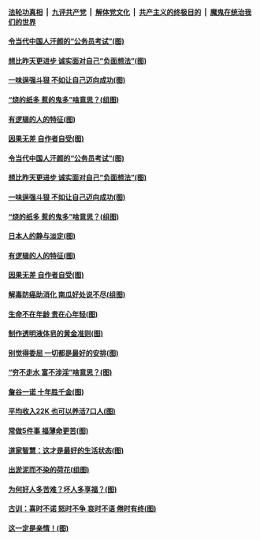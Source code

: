 

####  [法轮功真相](../../../../basic/blob/master/README.md?t=07031231) &nbsp;|&nbsp; [九评共产党](../../../../9ping.md/blob/master/README.md?t=07031231) &nbsp;|&nbsp; [解体党文化](../../../../jtdwh.md/blob/master/README.md?t=07031231)  &nbsp;|&nbsp; [共产主义的终极目的](../../../../gczydzjmd.md/blob/master/README.md?t=07031231) &nbsp;|&nbsp; [魔鬼在统治我们的世界](../../../../mgztzwmdsj.md/blob/master/README.md?t=07031231) 

#### [令当代中国人汗颜的“公务员考试”(图)](../pages/p8/938246.md?t=07031231) 

#### [想比昨天更进步 诚实面对自己“负面想法”(图)](../pages/p8/938419.md?t=07031231) 

#### [一味逞强斗狠 不如让自己迈向成功(图)](../pages/p8/937701.md?t=07031231) 

#### [“烧的纸多 惹的鬼多”啥意思？(组图)](../pages/p8/938393.md?t=07031231) 

#### [有逻辑的人的特征(图)](../pages/p8/938239.md?t=07031231) 

#### [因果无差 自作者自受(图)](../pages/p8/938272.md?t=07031231) 

#### [令当代中国人汗颜的“公务员考试”(图)](../pages/p8/938246.md?t=07031231) 

#### [想比昨天更进步 诚实面对自己“负面想法”(图)](../pages/p8/938419.md?t=07031231) 

#### [一味逞强斗狠 不如让自己迈向成功(图)](../pages/p8/937701.md?t=07031231) 

#### [“烧的纸多 惹的鬼多”啥意思？(组图)](../pages/p8/938393.md?t=07031231) 

#### [日本人的静与淡定(图)](../pages/p8/936769.md?t=07031231) 

#### [有逻辑的人的特征(图)](../pages/p8/938239.md?t=07031231) 

#### [因果无差 自作者自受(图)](../pages/p8/938272.md?t=07031231) 

#### [解毒防癌助消化 南瓜好处说不尽(组图)](../pages/p8/937975.md?t=07031231) 

#### [生命不在年龄 贵在心年轻(图)](../pages/p8/937698.md?t=07031231) 

#### [制作透明液体皂的黄金准则(图)](../pages/p8/938207.md?t=07031231) 

#### [别觉得委屈 一切都是最好的安排(图)](../pages/p8/921940.md?t=07031231) 

#### [“穷不走水 富不涉淫”啥意思？(图)](../pages/p8/938176.md?t=07031231) 

#### [詹谷一诺 十年胜千金(图)](../pages/p8/937705.md?t=07031231) 

#### [平均收入22K 也可以养活7口人(图)](../pages/p8/938104.md?t=07031231) 

#### [常做5件事 福薄命更苦(图)](../pages/p8/937990.md?t=07031231) 

#### [道家智慧：这才是最好的生活状态(图)](../pages/p8/900827.md?t=07031231) 

#### [出淤泥而不染的荷花(组图)](../pages/p8/937863.md?t=07031231) 

#### [为何好人多苦难？坏人多享福？(图)](../pages/p8/937938.md?t=07031231) 

#### [古训：喜时不诺 怒时不争 哀时不语 倦时有终(图)](../pages/p8/937482.md?t=07031231) 

#### [这一定是亲情！(图)](../pages/p8/937905.md?t=07031231) 

